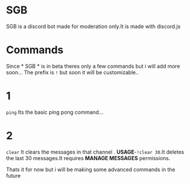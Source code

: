# SGB
SGB is a discord bot made for moderation only.It is made with discord.js
# Commands
Since * SGB * is in beta theres only a few commands but i will add more soon...
The prefix is ` ! ` but soon it will be customizable..
# 1
 `ping` Its the basic ping pong command...
# 2
`clear` It clears the messages in that channel . **USAGE**-``` !clear 30 ```.It deletes the last 30 messages.It requires **MANAGE MESSAGES** permissions.


Thats it for now but i will be making some advanced commands in the future
